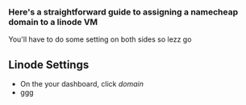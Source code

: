 ### Here's a straightforward guide to assigning a namecheap domain to a linode VM  
You'll have to do some setting on both sides so lezz go

## Linode Settings
- On the your dashboard, click _domain_
- ggg
